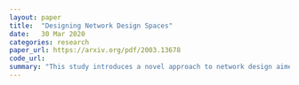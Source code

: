 ```yaml
---
layout: paper
title:  "Designing Network Design Spaces"
date:   30 Mar 2020
categories: research
paper_url: https://arxiv.org/pdf/2003.13678
code_url: 
summary: "This study introduces a novel approach to network design aimed at enhancing the understanding and generalizability of network design principles. The method involves creating spaces for network design that parameterize multiple network populations. A low-dimensional, efficient design space called RegNet is developed, based on modeling network widths and depths through a quantized linear function. The analysis of the RegNet space challenges existing design practices, offering simpler and faster networks effective across various computational budgets. RegNet models surpass EfficientNet models in performance and are up to five times faster on GPUs under similar conditions."
---
```



